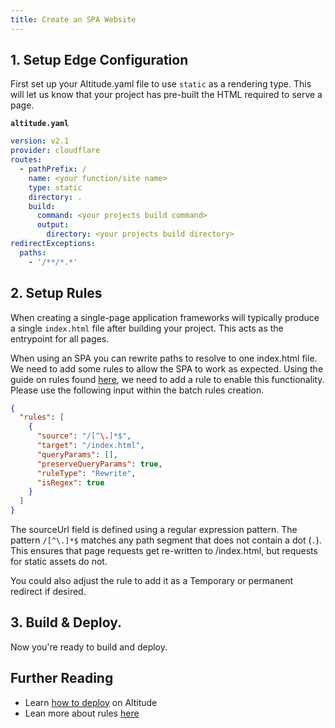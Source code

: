 ```yaml
---
title: Create an SPA Website
---
```


## 1. Setup Edge Configuration

First set up your Altitude.yaml file to use `static` as a rendering type. This will let us know that your project has pre-built the HTML required to serve a page.

**`altitude.yaml`**

```yaml
version: v2.1
provider: cloudflare
routes:
  - pathPrefix: /
    name: <your function/site name>
    type: static
    directory: .
    build:
      command: <your projects build command>
      output:
        directory: <your projects build directory>
redirectExceptions:
  paths:
    - '/**/*.*'
```

## 2. Setup Rules

When creating a single-page application frameworks will typically produce a single `index.html` file after building your project. This acts as the entrypoint for all pages.

When using an SPA you can rewrite paths to resolve to one index.html file. We need to add some rules to allow the SPA to work as expected. Using the guide on rules found [here](../edge/rules/), we need to add a rule to enable this functionality. Please use the following input within the batch rules creation.

```json
{
  "rules": [
    {
      "source": "/[^\.]*$",
      "target": "/index.html",
      "queryParams": [],
      "preserveQueryParams": true,
      "ruleType": "Rewrite",
      "isRegex": true
    }
  ]
}
```

The sourceUrl field is defined using a regular expression pattern. The pattern `/[^\.]*$` matches any path segment that does not contain a dot (`.`). This ensures that page requests get re-written to /index.html, but requests for static assets do not.

You could also adjust the rule to add it as a Temporary or permanent redirect if desired.

## 3. Build & Deploy.

Now you're ready to build and deploy.

## Further Reading

- Learn [how to deploy](./create-a-site#deploy) on Altitude
- Lean more about rules [here](../edge/rules)
